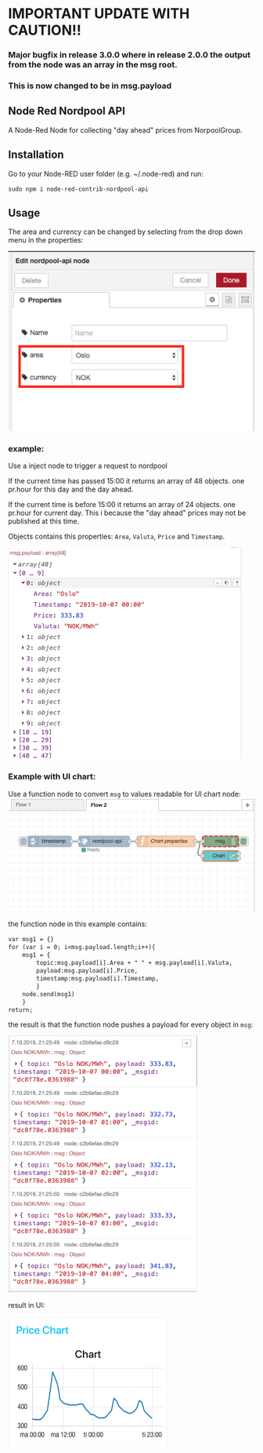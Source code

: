# IMPORTANT UPDATE WITH CAUTION!!
### Major bugfix in release 3.0.0 where in release 2.0.0 the output from the node was an array in the msg root.
### This is now changed to be in msg.payload

## Node Red Nordpool API
A Node-Red Node for collecting "day ahead" prices from NorpoolGroup.

## Installation
Go to your Node-RED user folder (e.g. ~/.node-red) and run:
```
sudo npm i node-red-contrib-nordpool-api
```

## Usage


The area and currency can be changed by selecting from the drop down menu in the properties:

![alt text](https://github.com/Csstenersen/2019/blob/master/png/example.png?raw=true "Example")

### example:
Use a inject node to trigger a request to nordpool

If the current time has passed 15:00 it returns an array of 48 objects. one pr.hour for this day and the day ahead.

If the current time is before 15:00 it returns an array of 24 objects. one pr.hour for current day. This i because the "day ahead" prices may not be published at this time. 

Objects contains this properties: `Area`, `Valuta`, `Price` and `Timestamp`.


![alt text](https://github.com/Csstenersen/2019/blob/master/png/example3.png?raw=true "Example")

### Example with UI chart:

Use a function node to convert `msg` to values readable for UI chart node:
![alt text](https://github.com/Csstenersen/2019/blob/master/png/example5.png?raw=true "Example")

the function node in this example contains:

````
var msg1 = {}
for (var i = 0; i<msg.payload.length;i++){
    msg1 = {
        topic:msg.payload[i].Area + " " + msg.payload[i].Valuta, 
        payload:msg.payload[i].Price, 
        timestamp:msg.payload[i].Timestamp,
        }
    node.send(msg1)
    }
return;
````

the result is that the function node pushes a payload for every object in `msg`:

![alt text](https://github.com/Csstenersen/2019/blob/master/png/example7.png?raw=true "Example")

result in UI:

![alt text](https://github.com/Csstenersen/2019/blob/master/png/example6.png?raw=true "Example")